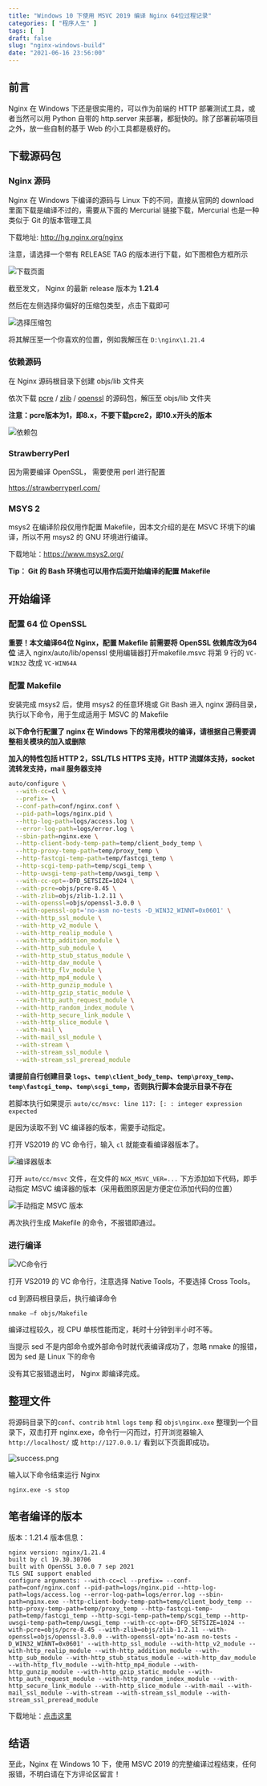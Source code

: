 ```yaml
---
title: "Windows 10 下使用 MSVC 2019 编译 Nginx 64位过程记录"
categories: [ "程序人生" ]
tags: [  ]
draft: false
slug: "nginx-windows-build"
date: "2021-06-16 23:56:00"
---
```


## 前言

Nginx 在 Windows 下还是很实用的，可以作为前端的 HTTP 部署测试工具，或者当然可以用 Python 自带的 http.server 来部署，都挺快的。除了部署前端项目之外，放一些自制的基于 Web 的小工具都是极好的。

## 下载源码包

### Nginx 源码

Nginx 在 Windows 下编译的源码与 Linux 下的不同，直接从官网的 download 里面下载是编译不过的，需要从下面的 Mercurial 链接下载，Mercurial 也是一种类似于 Git 的版本管理工具

下载地址: <http://hg.nginx.org/nginx>

注意，请选择一个带有 RELEASE TAG 的版本进行下载，如下图橙色方框所示

![下载页面][1]

截至发文， Nginx 的最新 release 版本为 **1.21.4**

然后在左侧选择你偏好的压缩包类型，点击下载即可

![选择压缩包][2]

将其解压至一个你喜欢的位置，例如我解压在 `D:\nginx\1.21.4`

### 依赖源码

在 Nginx 源码根目录下创建 objs/lib 文件夹

依次下载 [pcre][3] / [zlib][4] / [openssl][5] 的源码包，解压至 objs/lib 文件夹

**注意：pcre版本为1，即8.x，不要下载pcre2，即10.x开头的版本**

![依赖包][6]

### StrawberryPerl

因为需要编译 OpenSSL， 需要使用 perl 进行配置

<https://strawberryperl.com/>

### MSYS 2

msys2 在编译阶段仅用作配置 Makefile，因本文介绍的是在 MSVC 环境下的编译，所以不用 msys2 的 GNU 环境进行编译。

下载地址：<https://www.msys2.org/>

**Tip： Git 的 Bash 环境也可以用作后面开始编译的配置 Makefile**

## 开始编译

### 配置 64 位 OpenSSL

**重要！本文编译64位 Nginx，配置 Makefile 前需要将 OpenSSL 依赖库改为64位**
进入 nginx/auto/lib/openssl 使用编辑器打开makefile.msvc 将第 9 行的 `VC-WIN32` 改成 `VC-WIN64A`

### 配置 Makefile

安装完成 msys2 后，使用 msys2 的任意环境或 Git Bash 进入 nginx 源码目录，执行以下命令，用于生成适用于 MSVC 的 Makefile

**以下命令行配置了 nginx 在 Windows 下的常用模块的编译，请根据自己需要调整相关模块的加入或删除**

**加入的特性包括 HTTP 2，SSL/TLS HTTPS 支持，HTTP 流媒体支持，socket 流转发支持，mail 服务器支持**

```bash
auto/configure \
  --with-cc=cl \
  --prefix= \
  --conf-path=conf/nginx.conf \
  --pid-path=logs/nginx.pid \
  --http-log-path=logs/access.log \
  --error-log-path=logs/error.log \
  --sbin-path=nginx.exe \
  --http-client-body-temp-path=temp/client_body_temp \
  --http-proxy-temp-path=temp/proxy_temp \
  --http-fastcgi-temp-path=temp/fastcgi_temp \
  --http-scgi-temp-path=temp/scgi_temp \
  --http-uwsgi-temp-path=temp/uwsgi_temp \
  --with-cc-opt=-DFD_SETSIZE=1024 \
  --with-pcre=objs/pcre-8.45 \
  --with-zlib=objs/zlib-1.2.11 \
  --with-openssl=objs/openssl-3.0.0 \
  --with-openssl-opt='no-asm no-tests -D_WIN32_WINNT=0x0601' \
  --with-http_ssl_module \
  --with-http_v2_module \
  --with-http_realip_module \
  --with-http_addition_module \
  --with-http_sub_module \
  --with-http_stub_status_module \
  --with-http_dav_module \
  --with-http_flv_module \
  --with-http_mp4_module \
  --with-http_gunzip_module \
  --with-http_gzip_static_module \
  --with-http_auth_request_module \
  --with-http_random_index_module \
  --with-http_secure_link_module \
  --with-http_slice_module \
  --with-mail \
  --with-mail_ssl_module \
  --with-stream \
  --with-stream_ssl_module \
  --with-stream_ssl_preread_module
```

**请提前自行创建目录 `logs`、`temp\client_body_temp`、`temp\proxy_temp`、`temp\fastcgi_temp`、`temp\scgi_temp`，否则执行脚本会提示目录不存在**

若脚本执行如果提示 `auto/cc/msvc: line 117: [: : integer expression expected`

是因为读取不到 VC 编译器的版本，需要手动指定。

打开 VS2019 的 VC 命令行，输入 `cl` 就能查看编译器版本了。

![编译器版本][7]

打开 `auto/cc/msvc` 文件，在文件的 `NGX_MSVC_VER=...` 下方添加如下代码，即手动指定 MSVC 编译器的版本（采用截图原因是方便定位添加代码的位置）

![手动指定 MSVC 版本][8]

再次执行生成 Makefile 的命令，不报错即通过。

### 进行编译

![VC命令行][9]

打开 VS2019 的 VC 命令行，注意选择 Native Tools，不要选择 Cross Tools。

cd 到源码根目录后，执行编译命令

```shell
nmake –f objs/Makefile
```

编译过程较久，视 CPU 单核性能而定，耗时十分钟到半小时不等。

当提示 sed 不是内部命令或外部命令时就代表编译成功了，忽略 nmake 的报错，因为 sed 是 Linux 下的命令

没有其它报错退出时， Nginx 即编译完成。

## 整理文件

将源码目录下的`conf`、`contrib` `html` `logs` `temp` 和 `objs\nginx.exe` 整理到一个目录下，双击打开 nginx.exe，命令行一闪而过，打开浏览器输入 `http://localhost/` 或 `http://127.0.0.1/` 看到以下页面即成功。

![success.png][10]

输入以下命令结束运行 Nginx

```shell
nginx.exe -s stop
```

## 笔者编译的版本

版本：1.21.4
版本信息：

```shell
nginx version: nginx/1.21.4
built by cl 19.30.30706
built with OpenSSL 3.0.0 7 sep 2021
TLS SNI support enabled
configure arguments: --with-cc=cl --prefix= --conf-path=conf/nginx.conf --pid-path=logs/nginx.pid --http-log-path=logs/access.log --error-log-path=logs/error.log --sbin-path=nginx.exe --http-client-body-temp-path=temp/client_body_temp --http-proxy-temp-path=temp/proxy_temp --http-fastcgi-temp-path=temp/fastcgi_temp --http-scgi-temp-path=temp/scgi_temp --http-uwsgi-temp-path=temp/uwsgi_temp --with-cc-opt=-DFD_SETSIZE=1024 --with-pcre=objs/pcre-8.45 --with-zlib=objs/zlib-1.2.11 --with-openssl=objs/openssl-3.0.0 --with-openssl-opt='no-asm no-tests -D_WIN32_WINNT=0x0601' --with-http_ssl_module --with-http_v2_module --with-http_realip_module --with-http_addition_module --with-http_sub_module --with-http_stub_status_module --with-http_dav_module --with-http_flv_module --with-http_mp4_module --with-http_gunzip_module --with-http_gzip_static_module --with-http_auth_request_module --with-http_random_index_module --with-http_secure_link_module --with-http_slice_module --with-mail --with-mail_ssl_module --with-stream --with-stream_ssl_module --with-stream_ssl_preread_module
```

下载地址：[点击这里](https://cdn.rhyland.cn/typecho/2021/12/06/nginx-1.21.4.zip)

## 结语

至此，Nginx 在 Windows 10 下，使用 MSVC 2019 的完整编译过程结束，任何报错，不明白请在下方评论区留言！

  [1]: https://cdn.rhyland.cn/typecho/2021/06/14/download.png
  [2]: https://cdn.rhyland.cn/typecho/2021/06/14/archive.png
  [3]: https://sourceforge.net/projects/pcre/files/pcre/
  [4]: https://zlib.net/
  [5]: https://www.openssl.org/source/
  [6]: https://cdn.rhyland.cn/typecho/2021/06/14/require-libs.png
  [7]: https://cdn.rhyland.cn/typecho/2021/06/14/cl-version.png
  [8]: https://cdn.rhyland.cn/typecho/2021/06/14/point-msvc-version.png
  [9]: https://cdn.rhyland.cn/typecho/2021/06/14/msvc-cli.png
  [10]: https://cdn.rhyland.cn/typecho/2021/06/14/success.png
